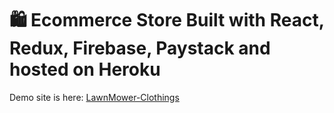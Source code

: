 # 🛍 Ecommerce Store Built with React, Redux, Firebase, Paystack and hosted on Heroku

Demo site is here: [LawnMower-Clothings](https://lawnmower-clothings.herokuapp.com/)


